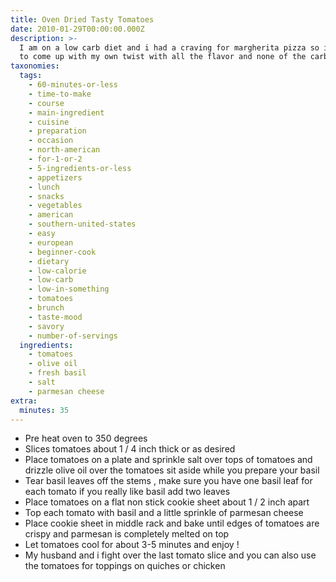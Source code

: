 ```yaml
---
title: Oven Dried Tasty Tomatoes
date: 2010-01-29T00:00:00.000Z
description: >-
  I am on a low carb diet and i had a craving for margherita pizza so i decided
  to come up with my own twist with all the flavor and none of the carbs.
taxonomies:
  tags:
    - 60-minutes-or-less
    - time-to-make
    - course
    - main-ingredient
    - cuisine
    - preparation
    - occasion
    - north-american
    - for-1-or-2
    - 5-ingredients-or-less
    - appetizers
    - lunch
    - snacks
    - vegetables
    - american
    - southern-united-states
    - easy
    - european
    - beginner-cook
    - dietary
    - low-calorie
    - low-carb
    - low-in-something
    - tomatoes
    - brunch
    - taste-mood
    - savory
    - number-of-servings
  ingredients:
    - tomatoes
    - olive oil
    - fresh basil
    - salt
    - parmesan cheese
extra:
  minutes: 35
---
```

 - Pre heat oven to 350 degrees
 - Slices tomatoes about 1 / 4 inch thick or as desired
 - Place tomatoes on a plate and sprinkle salt over tops of tomatoes and drizzle olive oil over the tomatoes sit aside while you prepare your basil
 - Tear basil leaves off the stems , make sure you have one basil leaf for each tomato if you really like basil add two leaves
 - Place tomatoes on a flat non stick cookie sheet about 1 / 2 inch apart
 - Top each tomato with basil and a little sprinkle of parmesan cheese
 - Place cookie sheet in middle rack and bake until edges of tomatoes are crispy and parmesan is completely melted on top
 - Let tomatoes cool for about 3-5 minutes and enjoy !
 - My husband and i fight over the last tomato slice and you can also use the tomatoes for toppings on quiches or chicken
